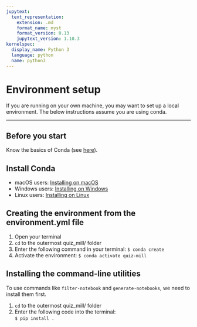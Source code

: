 ```yaml
---
jupytext:
  text_representation:
    extension: .md
    format_name: myst
    format_version: 0.13
    jupytext_version: 1.10.3
kernelspec:
  display_name: Python 3
  language: python
  name: python3
---
```


# Environment setup
If you are running on your own machine, you may want to set up a local environment. The below instructions assume you are using conda.

---
## Before you start
Know the basics of Conda (see [here](https://docs.conda.io/en/latest/)).

## Install Conda
- macOS users: [Installing on macOS](https://docs.conda.io/projects/conda/en/latest/user-guide/install/macos.html)
- Windows users: [Installing on Windows](https://docs.conda.io/projects/conda/en/latest/user-guide/install/windows.html)
- Linux users: [Installing on Linux](https://docs.conda.io/projects/conda/en/latest/user-guide/install/linux.html)

## Creating the environment from the environment.yml file
1. Open your terminal
2. `cd` to the outermost quiz_mill/ folder
3. Enter the following command in your terminal: ```$ conda create```
4. Activate the environment: ```$ conda activate quiz-mill``` 

## Installing the command-line utilities
To use commands like `filter-notebook` and `generate-notebooks`, we need to install them first.

1. `cd` to the outermost quiz_mill/ folder
2. Enter the following code into the terminal:  
```$ pip install .```
